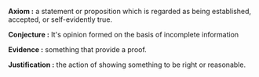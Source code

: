 

**Axiom :** a statement or proposition which is regarded as being established, accepted, or self-evidently true.

**Conjecture :** It's opinion formed on the basis of incomplete information

**Evidence :** something that provide a proof.

**Justification :** the action of showing something to be right or reasonable.